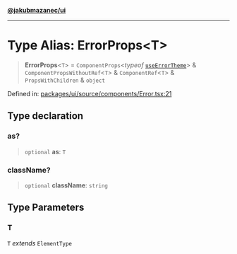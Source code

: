 [**@jakubmazanec/ui**](../README.md)

---

# Type Alias: ErrorProps\<T\>

> **ErrorProps**\<`T`\> = `ComponentProps`\<_typeof_
> [`useErrorTheme`](../variables/useErrorTheme.md)\> & `ComponentPropsWithoutRef`\<`T`\> &
> `ComponentRef`\<`T`\> & `PropsWithChildren` & `object`

Defined in:
[packages/ui/source/components/Error.tsx:21](https://github.com/jakubmazanec/tools/blob/d956cf350ae3e6bad1df754a19dfbabb088c1451/packages/ui/source/components/Error.tsx#L21)

## Type declaration

### as?

> `optional` **as**: `T`

### className?

> `optional` **className**: `string`

## Type Parameters

### T

`T` _extends_ `ElementType`
